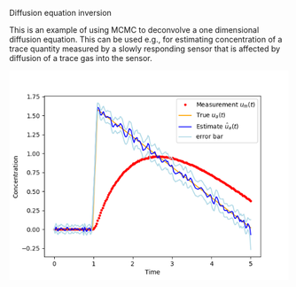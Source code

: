 Diffusion equation inversion

This is an example of using MCMC to deconvolve a one dimensional diffusion equation. This can be used e.g., for estimating concentration of a trace quantity measured by a slowly responding sensor that is affected by diffusion of a trace gas into the sensor.

<img src="example2.png"/>
